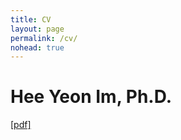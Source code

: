 ```yaml
---
title: CV
layout: page
permalink: /cv/
nohead: true
---
```

# Hee Yeon Im, Ph.D. 

[[pdf]]('cv_heeyeon-im.pdf)

